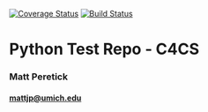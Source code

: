 [![Coverage Status](https://coveralls.io/repos/github/mattjp/c4cs-f16-rpn/badge.svg?branch=master)](https://coveralls.io/github/mattjp/c4cs-f16-rpn?branch=master)
[![Build Status](https://travis-ci.org/mattjp/c4cs-f16-rpn.svg?branch=master)](https://travis-ci.org/mattjp/c4cs-f16-rpn)
# Python Test Repo - C4CS
### Matt Peretick
#### mattjp@umich.edu
